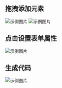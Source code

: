 ## 拖拽添加元素
![示例图片](https://github.com/18772894357/low-code-form/tree/master/static/4.png)
![示例图片](https://github.com/18772894357/low-code-form/tree/master/static/1.png)

## 点击设置表单属性
![示例图片](https://github.com/18772894357/low-code-form/tree/master/static/3.png)

## 生成代码
![示例图片](https://github.com/18772894357/low-code-form/tree/master/static/2.png)
